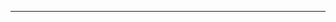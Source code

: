 <!--
CO_OP_TRANSLATOR_METADATA:
{
  "original_hash": "661bbc8e2592ebbb96aa84b1462f5755",
  "translation_date": "2025-08-28T20:36:05+00:00",
  "source_file": "03-Core-Generative-AI-Techniques/README.md",
  "language_code": "ur"
}
-->


---

